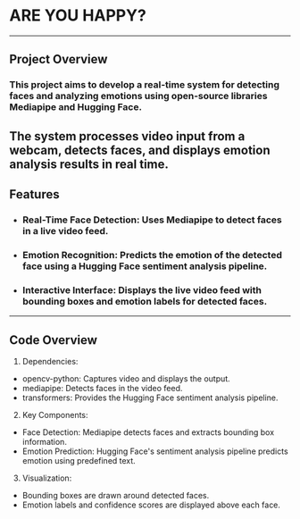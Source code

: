 # ARE YOU HAPPY? #
---
## Project Overview<br>
### This project aims to develop a real-time system for detecting faces and analyzing emotions using open-source libraries Mediapipe and Hugging Face.
The system processes video input from a webcam, detects faces, and displays emotion analysis results in real time.
---
## Features<br>
- ### Real-Time Face Detection: Uses Mediapipe to detect faces in a live video feed.
- ### Emotion Recognition: Predicts the emotion of the detected face using a Hugging Face sentiment analysis pipeline.
- ### Interactive Interface: Displays the live video feed with bounding boxes and emotion labels for detected faces.<br>
---

## Code Overview
1. Dependencies:
* opencv-python: Captures video and displays the output.
* mediapipe: Detects faces in the video feed.
* transformers: Provides the Hugging Face sentiment analysis pipeline.

2. Key Components:
* Face Detection: Mediapipe detects faces and extracts bounding box information.
* Emotion Prediction: Hugging Face's sentiment analysis pipeline predicts emotion using predefined text.

3. Visualization:
* Bounding boxes are drawn around detected faces.
* Emotion labels and confidence scores are displayed above each face.





